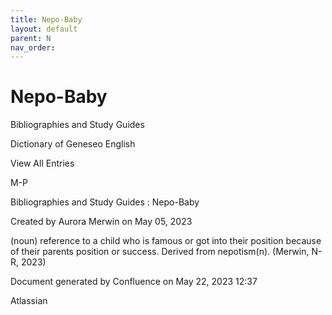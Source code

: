 ```yaml
---
title: Nepo-Baby
layout: default
parent: N
nav_order:
---
```


# Nepo-Baby

Bibliographies and Study Guides

Dictionary of Geneseo English

View All Entries

M-P

Bibliographies and Study Guides : Nepo-Baby

Created by  Aurora Merwin on May 05, 2023

(noun) reference to a child who is famous or got into their position because of their parents position or success. Derived from nepotism(n). (Merwin, N-R, 2023)

Document generated by Confluence on May 22, 2023 12:37

Atlassian
